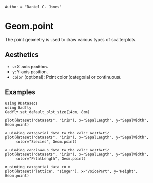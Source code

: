 ```@meta
Author = "Daniel C. Jones"
```

# Geom.point

The point geometry is used to draw various types of scatterplots.

## Aesthetics

  * `x`: X-axis position.
  * `y`: Y-axis position.
  * `color` (optional): Point color (categorial or continuous).

## Examples

```@setup 1
using RDatasets
using Gadfly
Gadfly.set_default_plot_size(14cm, 8cm)
```

```@example 1
plot(dataset("datasets", "iris"), x="SepalLength", y="SepalWidth", Geom.point)
```

```@example 1
# Binding categorial data to the color aesthetic
plot(dataset("datasets", "iris"), x="SepalLength", y="SepalWidth",
     color="Species", Geom.point)
```

```@example 1
# Binding continuous data to the color aesthetic
plot(dataset("datasets", "iris"), x="SepalLength", y="SepalWidth",
     color="PetalLength", Geom.point)
```

```@example 1
# Binding categorial data to x
plot(dataset("lattice", "singer"), x="VoicePart", y="Height", Geom.point)
```

<!-- TODO: shape aesthetic -->

<!-- TODO: size aesthetic -->
